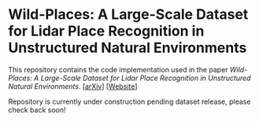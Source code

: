 # Wild-Places: A Large-Scale Dataset for Lidar Place Recognition in Unstructured Natural Environments
This repository contains the code implementation used in the paper *Wild-Places: A Large-Scale Dataset for Lidar Place Recognition in Unstructured Natural Environments*.  \[[arXiv]()] \[[Website]()]

Repository is currently under construction pending dataset release, please check back soon!